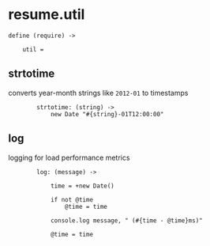 resume.util
===========

	define (require) ->

		util =

## strtotime
converts year-month strings like `2012-01` to timestamps

			strtotime: (string) ->
				new Date "#{string}-01T12:00:00"

## log
logging for load performance metrics

			log: (message) ->

				time = +new Date()

				if not @time
					@time = time

				console.log message, " (#{time - @time}ms)"

				@time = time